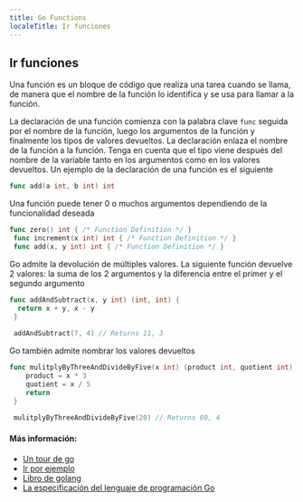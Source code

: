 ```yaml
---
title: Go Functions
localeTitle: Ir funciones
---
```

## Ir funciones

Una función es un bloque de código que realiza una tarea cuando se llama, de manera que el nombre de la función lo identifica y se usa para llamar a la función.

La declaración de una función comienza con la palabra clave `func` seguida por el nombre de la función, luego los argumentos de la función y finalmente los tipos de valores devueltos. La declaración enlaza el nombre de la función a la función. Tenga en cuenta que el tipo viene después del nombre de la variable tanto en los argumentos como en los valores devueltos. Un ejemplo de la declaración de una función es el siguiente

```go
func add(a int, b int) int 
```

Una función puede tener 0 o muchos argumentos dependiendo de la funcionalidad deseada

```go
func zero() int { /* Function Definition */ } 
 func increment(x int) int { /* Function Definition */ } 
 func add(x, y int) int { /* Function Definition */ } 
```

Go admite la devolución de múltiples valores. La siguiente función devuelve 2 valores: la suma de los 2 argumentos y la diferencia entre el primer y el segundo argumento

```go
func addAndSubtract(x, y int) (int, int) { 
  return x + y, x - y 
 } 
 
 addAndSubtract(7, 4) // Returns 11, 3 
```

Go también admite nombrar los valores devueltos

```go
func mulitplyByThreeAndDivideByFive(x int) (product int, quotient int) { 
    product = x * 3 
    quotient = x / 5 
    return 
 } 
 
 mulitplyByThreeAndDivideByFive(20) // Returns 60, 4 
```

#### Más información:

*   [Un tour de go](https://tour.golang.org/basics/4)
*   [Ir por ejemplo](https://gobyexample.com/functions)
*   [Libro de golang](https://www.golang-book.com/books/intro/7)
*   [La especificación del lenguaje de programación Go](https://golang.org/ref/spec#Function_declarations)